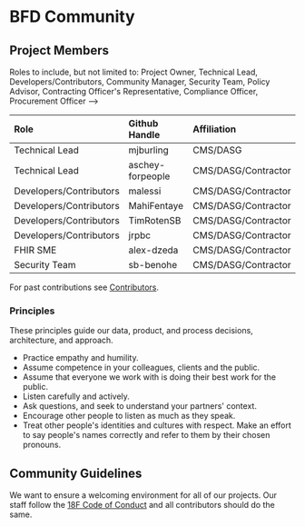 # BFD Community

## Project Members
Roles to include, but not limited to: Project Owner, Technical Lead, Developers/Contributors, Community Manager, Security Team, Policy Advisor, Contracting Officer's Representative, Compliance Officer, Procurement Officer -->

| Role | Github Handle | Affiliation |
| :----- | :------ | :------------- |
| Technical Lead | mjburling | CMS/DASG  |
| Technical Lead | aschey-forpeople | CMS/DASG/Contractor  |
| Developers/Contributors | malessi | CMS/DASG/Contractor  |
| Developers/Contributors | MahiFentaye | CMS/DASG/Contractor |
| Developers/Contributors | TimRotenSB | CMS/DASG/Contractor |
| Developers/Contributors | jrpbc | CMS/DASG/Contractor |
| FHIR SME | alex-dzeda | CMS/DASG/Contractor |
| Security Team | sb-benohe | CMS/DASG/Contractor |

For past contributions see [Contributors](https://github.com/CMSgov/beneficiary-fhir-data/graphs/contributors).

### Principles
These principles guide our data, product, and process decisions, architecture, and approach.

- Practice empathy and humility.
- Assume competence in your colleagues, clients and the public.
- Assume that everyone we work with is doing their best work for the public.
- Listen carefully and actively.
- Ask questions, and seek to understand your partners&#39; context.
- Encourage other people to listen as much as they speak.
- Treat other people&#39;s identities and cultures with respect. Make an effort to say people&#39;s names correctly and refer to them by their chosen pronouns.

## Community Guidelines
We want to ensure a welcoming environment for all of our projects. Our staff follow the [18F Code of Conduct](https://github.com/18F/code-of-conduct/blob/master/code-of-conduct.md) and all contributors should do the same.

